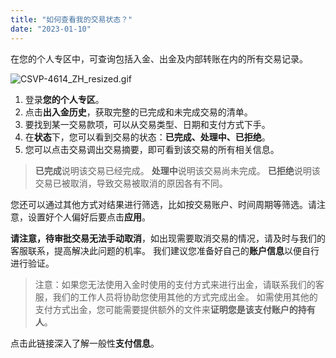 ```yaml
---
title: "如何查看我的交易状态？"
date: "2023-01-10"
---
```


在您的个人专区中，可查询包括入金、出金及内部转账在内的所有交易记录。

![CSVP-4614_ZH_resized.gif](https://get.exness.help/hc/article_attachments/6871372631836)

1. 登录**您的个人专区**。
2. 点击**出入金历史**，获取完整的已完成和未完成交易的清单。
3. 要找到某一交易款项，可以从交易类型、日期和支付方式下手。
4. 在**状态**下，您可以看到交易的状态：**已完成、处理中、已拒绝**。
5. 您可以点击交易调出交易摘要，即可看到该交易的所有相关信息。

> **已完成**说明该交易已经完成。
> **处理中**说明该交易尚未完成。
> **已拒绝**说明该交易已被取消，导致交易被取消的原因各有不同。

您还可以通过其他方式对结果进行筛选，比如按交易账户、时间周期等筛选。请注意，设置好个人偏好后要点击**应用**。

**请注意，待审批交易无法手动取消**，如出现需要取消交易的情况，请及时与我们的客服联系，提高解决此问题的机率。 我们建议您准备好自己的**账户信息**以便自行进行验证。

> 注意：如果您无法使用入金时使用的支付方式来进行出金，请联系我们的客服，我们的工作人员将协助您使用其他的方式完成出金。 如需使用其他的支付方式出金，您可能需要提供额外的文件来**证明您是该支付账户的持有人**。

点击此链接深入了解一般性**支付信息**。
